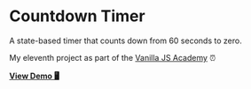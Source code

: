 # Countdown Timer

A state-based timer that counts down from 60 seconds to zero.

My eleventh project as part of the [Vanilla JS Academy](https://vanillajsacademy.com/) ⏰

[**View Demo 🖥**](https://kieranbarker.github.io/countdown-timer/)
